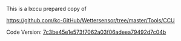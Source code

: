 This is a lxccu prepared copy of

https://github.com/kc-GitHub/Wettersensor/tree/master/Tools/CCU

Code Version: [7c3be45e1e573f7062a03f06adeea79492d7c04b](https://github.com/kc-GitHub/Wettersensor/commit/7c3be45e1e573f7062a03f06adeea79492d7c04b) 